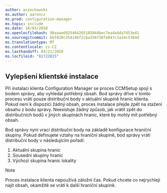```yaml
---
author: aczechowski
ms.author: aaroncz
ms.prod: configuration-manager
ms.topic: include
ms.date: 10/03/2018
ms.openlocfilehash: 90aaae6925464265185844bec7ea4a4da7d53e41
ms.sourcegitcommit: bbf820c35414bf2cba356f30fe047c1a34c5384d
ms.translationtype: MT
ms.contentlocale: cs-CZ
ms.lasthandoff: 04/21/2020
ms.locfileid: "81722015"
---
```

## <a name="improvement-to-client-installation"></a><a name="bkmk_ccmsetup"></a>Vylepšení klientské instalace
<!--1358840-->

Při instalaci klienta Configuration Manager se proces CCMSetup spojí s bodem správy, aby vyhledal potřebný obsah. Bod správy dříve v tomto procesu vrátí pouze distribuční body v aktuální skupině hranic klienta. Pokud není k dispozici žádný obsah, proces instalace přejde zpět na stažení obsahu z bodu správy. Neexistuje žádný způsob, jak vrátit zpět do distribučních bodů v jiných skupinách hranic, které by mohly mít potřebný obsah. 

Bod správy nyní vrací distribuční body na základě konfigurace hraniční skupiny. Pokud definujete vztahy na hraniční skupině, bod správy vrátí distribuční body v následujícím pořadí:
1. Aktuální skupina hranic  
2. Sousední skupiny hranic  
3. Výchozí skupina hranic lokality  

> [!Note]  
> Proces instalace klienta nepoužívá záložní čas. Pokud chcete co nejrychleji najít obsah, okamžitě se vrátí k další hraniční skupině.  


